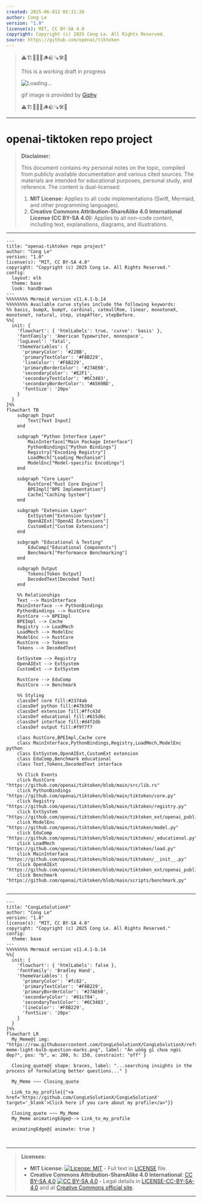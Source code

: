 ```yaml
---
created: 2025-06-012 05:31:26
author: Cong Le
version: "1.0"
license(s): MIT, CC BY-SA 4.0
copyright: Copyright (c) 2025 Cong Le. All Rights Reserved.
source: https://github.com/openai/tiktoken
---
```



> ⚠️🏗️🚧🦺🧱🪵🪨🪚🛠️👷
> 
> This is a working draft in progress
> 
> ![Loading...](https://media3.giphy.com/media/v1.Y2lkPTc5MGI3NjExY2tvYWIyOGRpbWZodTQ2YTI2bjQ1eHpoaDY0YTZ3Mms2aWhneHNlYSZlcD12MV9pbnRlcm5hbF9naWZfYnlfaWQmY3Q9Zw/fR6aYF0SUJAeoypyub/giphy.gif)
>
> gif image is provided by [Giphy](https://giphy.com)
> 
> ⚠️🏗️🚧🦺🧱🪵🪨🪚🛠️👷


----




# openai-tiktoken repo project
> **Disclaimer:**
>
> This document contains my personal notes on the topic,
> compiled from publicly available documentation and various cited sources.
> The materials are intended for educational purposes, personal study, and reference.
> The content is dual-licensed:
> 1. **MIT License:** Applies to all code implementations (Swift, Mermaid, and other programming languages).
> 2. **Creative Commons Attribution-ShareAlike 4.0 International License (CC BY-SA 4.0):** Applies to all non-code content, including text, explanations, diagrams, and illustrations.
---

```mermaid
---
title: "openai-tiktoken repo project"
author: "Cong Le"
version: "1.0"
license(s): "MIT, CC BY-SA 4.0"
copyright: "Copyright (c) 2025 Cong Le. All Rights Reserved."
config:
  layout: elk
  theme: base
  look: handDrawn
---
%%%%%%%% Mermaid version v11.4.1-b.14
%%%%%%%% Available curve styles include the following keywords:
%% basis, bumpX, bumpY, cardinal, catmullRom, linear, monotoneX, monotoneY, natural, step, stepAfter, stepBefore.
%%{
  init: {
    'flowchart': { 'htmlLabels': true, 'curve': 'basis' },
    'fontFamily': 'American Typewriter, monospace',
    'logLevel': 'fatal',
    'themeVariables': {
      'primaryColor': '#22BB',
      'primaryTextColor': '#F8B229',
      'lineColor': '#F8B229',
      'primaryBorderColor': '#27AE60',
      'secondaryColor': '#E2F1',
      'secondaryTextColor': '#6C3483',
      'secondaryBorderColor': '#A569BD',
      'fontSize': '20px'
    }
  }
}%%
flowchart TB
    subgraph Input
        Text[Text Input]
    end

    subgraph "Python Interface Layer"
        MainInterface["Main Package Interface"]
        PythonBindings["Python Bindings"]
        Registry["Encoding Registry"]
        LoadMech["Loading Mechanism"]
        ModelEnc["Model-specific Encodings"]
    end

    subgraph "Core Layer"
        RustCore["Rust Core Engine"]
        BPEImpl["BPE Implementation"]
        Cache["Caching System"]
    end

    subgraph "Extension Layer"
        ExtSystem["Extension System"]
        OpenAIExt["OpenAI Extensions"]
        CustomExt["Custom Extensions"]
    end

    subgraph "Educational & Testing"
        EduComp["Educational Components"]
        Benchmark["Performance Benchmarking"]
    end

    subgraph Output
        Tokens[Token Output]
        DecodedText[Decoded Text]
    end

    %% Relationships
    Text --> MainInterface
    MainInterface --> PythonBindings
    PythonBindings --> RustCore
    RustCore --> BPEImpl
    BPEImpl --> Cache
    Registry --> LoadMech
    LoadMech --> ModelEnc
    ModelEnc --> RustCore
    RustCore --> Tokens
    Tokens --> DecodedText
    
    ExtSystem --> Registry
    OpenAIExt --> ExtSystem
    CustomExt --> ExtSystem
    
    RustCore --> EduComp
    RustCore --> Benchmark

    %% Styling
    classDef core fill:#2374ab
    classDef python fill:#47b39d
    classDef extension fill:#ffc43d
    classDef educational fill:#615d6c
    classDef interface fill:#d4f2db
    classDef output fill:#f9f7f7

    class RustCore,BPEImpl,Cache core
    class MainInterface,PythonBindings,Registry,LoadMech,ModelEnc python
    class ExtSystem,OpenAIExt,CustomExt extension
    class EduComp,Benchmark educational
    class Text,Tokens,DecodedText interface

    %% Click Events
    click RustCore "https://github.com/openai/tiktoken/blob/main/src/lib.rs"
    click PythonBindings "https://github.com/openai/tiktoken/blob/main/tiktoken/core.py"
    click Registry "https://github.com/openai/tiktoken/blob/main/tiktoken/registry.py"
    click ExtSystem "https://github.com/openai/tiktoken/blob/main/tiktoken_ext/openai_public.py"
    click ModelEnc "https://github.com/openai/tiktoken/blob/main/tiktoken/model.py"
    click EduComp "https://github.com/openai/tiktoken/blob/main/tiktoken/_educational.py"
    click LoadMech "https://github.com/openai/tiktoken/blob/main/tiktoken/load.py"
    click MainInterface "https://github.com/openai/tiktoken/blob/main/tiktoken/__init__.py"
    click OpenAIExt "https://github.com/openai/tiktoken/blob/main/tiktoken_ext/openai_public.py"
    click Benchmark "https://github.com/openai/tiktoken/blob/main/scripts/benchmark.py"


```


---

<!-- 
```mermaid
%% Current Mermaid version
info
```  -->


```mermaid
---
title: "CongLeSolutionX"
author: "Cong Le"
version: "1.0"
license(s): "MIT, CC BY-SA 4.0"
copyright: "Copyright (c) 2025 Cong Le. All Rights Reserved."
config:
  theme: base
---
%%%%%%%% Mermaid version v11.4.1-b.14
%%{
  init: {
    'flowchart': { 'htmlLabels': false },
    'fontFamily': 'Bradley Hand',
    'themeVariables': {
      'primaryColor': '#fc82',
      'primaryTextColor': '#F8B229',
      'primaryBorderColor': '#27AE60',
      'secondaryColor': '#81c784',
      'secondaryTextColor': '#6C3483',
      'lineColor': '#F8B229',
      'fontSize': '20px'
    }
  }
}%%
flowchart LR
  My_Meme@{ img: "https://raw.githubusercontent.com/CongLeSolutionX/CongLeSolutionX/refs/heads/main/assets/images/My-meme-light-bulb-question-marks.png", label: "Ăn uống gì chưa ngừi đẹp?", pos: "b", w: 200, h: 150, constraint: "off" }

  Closing_quote@{ shape: braces, label: "...searching insights in the process of formulating better questions..." }
    
  My_Meme ~~~ Closing_quote
    
  Link_to_my_profile{{"<a href='https://github.com/CongLeSolutionX/CongLeSolutionX' target='_blank'>Click here if you care about my profile</a>"}}

  Closing_quote ~~~ My_Meme
  My_Meme animatingEdge@--> Link_to_my_profile
  
  animatingEdge@{ animate: true }



```

---
>**Licenses:**
>
>- **MIT License:**  [![License: MIT](https://img.shields.io/badge/License-MIT-yellow.svg)](LICENSE) - Full text in [LICENSE](LICENSE) file.
>- **Creative Commons Attribution-ShareAlike 4.0 International**: [CC BY-SA 4.0](https://creativecommons.org/licenses/by-sa/4.0/) [![CC BY-SA 4.0](https://licensebuttons.net/l/by-sa/4.0/88x31.png)](https://creativecommons.org/licenses/by-sa/4.0/) - Legal details in [LICENSE-CC-BY-SA-4.0](THE_PAST/LICENSE-CC-BY-SA-4.0) and at [Creative Commons official site](https://creativecommons.org/licenses/by-sa/4.0/).
>
---